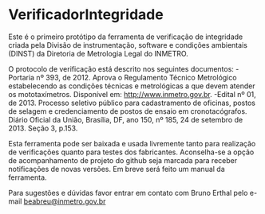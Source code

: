 # VerificadorIntegridade
Este é o primeiro protótipo da ferramenta de verificação de integridade criada pela Divisão de instrumentação, software e condições ambientais (DINST) da Diretoria de Metrologia Legal do INMETRO.

O protocolo de verificação está descrito nos seguintes documentos:
-Portaria nº 393, de 2012. Aprova o Regulamento Técnico Metrológico estabelecendo as condições técnicas e metrológicas a que devem atender os mototaxímetros. Disponível em: http://www.inmetro.gov.br. 
-Edital nº 01, de 2013. Processo seletivo público para cadastramento de oficinas, postos de selagem e credenciamento de postos de ensaio em cronotacógrafos. Diário Oficial da União, Brasília, DF, ano 150, nº 185, 24 de setembro de 2013. Seção 3, p.153.

Esta ferramenta pode ser baixada e usada livremente tanto para realização de verificações quanto para testes dos fabricantes. Aconselha-se a opção de acompanhamento de projeto do github seja marcada para receber notificações de novas versões.
Em breve será feito um manual da ferramenta.

Para sugestões e dúvidas favor entrar em contato com Bruno Erthal pelo e-mail beabreu@inmetro.gov.br
